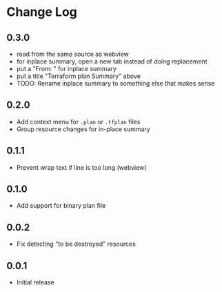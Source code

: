 # Change Log

## 0.3.0

- read from the same source as webview
- for inplace summary, open a new tab instead of doing replacement
- put a "From: <source>" for inplace summary
- put a title "Terraform plan Summary" above
- TODO: Rename inplace summary to something else that makes sense

## 0.2.0

- Add context menu for `.plan` or `.tfplan` files
- Group resource changes for in-place summary

## 0.1.1

- Prevent wrap text if line is too long (webview)

## 0.1.0

- Add support for binary plan file

## 0.0.2

- Fix detecting "to be destroyed" resources

## 0.0.1

- Initial release
